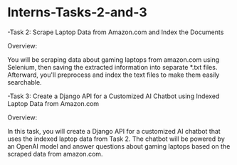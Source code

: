 # Interns-Tasks-2-and-3
-Task 2: Scrape Laptop Data from Amazon.com and Index the Documents

Overview:

You will be scraping data about gaming laptops from amazon.com using Selenium, then saving the extracted information into separate *.txt files. Afterward, you'll preprocess and index the text files to make them easily searchable.


-Task 3: Create a Django API for a Customized AI Chatbot using Indexed Laptop Data from Amazon.com

Overview:

In this task, you will create a Django API for a customized AI chatbot that uses the indexed laptop data from Task 2. The chatbot will be powered by an OpenAI model and answer questions about gaming laptops based on the scraped data from amazon.com.
